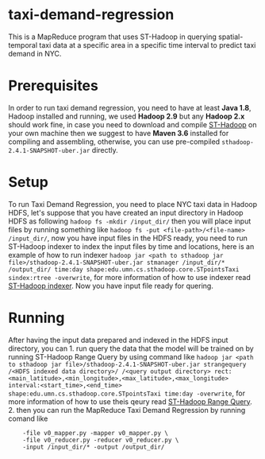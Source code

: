 # taxi-demand-regression
This is a MapReduce program that uses ST-Hadoop in querying spatial-temporal taxi data at a specific area in a specific time interval to predict taxi demand in NYC.

# Prerequisites
In order to run taxi demand regression, you need to have at least **Java 1.8**, Hadoop installed and running, we used **Hadoop 2.9** but any **Hadoop 2.x** should work fine, in case you need to download and compile [ST-Hadoop](https://github.com/lmarabi/st-hadoop) on your own machine then we suggest to have **Maven 3.6** installed for compiling and assembling, otherwise, you can use pre-compiled `sthadoop-2.4.1-SNAPSHOT-uber.jar` directly.

# Setup
To run Taxi Demand Regression, you need to place NYC taxi data in Hadoop HDFS, let's suppose that you have created an input directory in Hadoop HDFS as following `hadoop fs -mkdir /input_dir/` then you will place input files by running something like `hadoop fs -put <file-path>/<file-name> /input_dir/`, now you have input files in the HDFS ready, you need to run ST-Hadoop indexer to index the input files by time and locations, here is an example of how to run indexer `hadoop jar <path to sthadoop jar file>/sthadoop-2.4.1-SNAPSHOT-uber.jar stmanager /input_dir/* /output_dir/ time:day shape:edu.umn.cs.sthadoop.core.STpointsTaxi sindex:rtree -overwrite`, for more information of how to use indexer read [ST-Hadoop indexer](http://st-hadoop.cs.umn.edu/getting-started/spatio-temporal-index). Now you have input file ready for quering.

# Running
After having the input data prepared and indexed in the HDFS input directory, you can 1. run query the data that the model will be trained on by running ST-Hadoop Range Query by using command like `hadoop jar <path to sthadoop jar file>/sthadoop-2.4.1-SNAPSHOT-uber.jar strangequery /<HDFS indexed data directory>/ /<query output directory> rect:<main_latitude>,<min_longitude>,<max_latitude>,<max_longitude> interval:<start_time>,<end_time> shape:edu.umn.cs.sthadoop.core.STpointsTaxi time:day -overwrite`, for more information of how to use theis qeury read [ST-Hadoop Range Query](http://st-hadoop.cs.umn.edu/getting-started/spatio-temporal-range-query). 
2. then you can run the MapReduce Taxi Demand Regression by running comand like 
```hadoop  jar /usr/lib/hadoop-mapreduce/hadoop-streaming-2.10.1.jar \
	-file v0_mapper.py -mapper v0_mapper.py \
	-file v0_reducer.py -reducer v0_reducer.py \
	-input /input_dir/* -output /output_dir/
```
